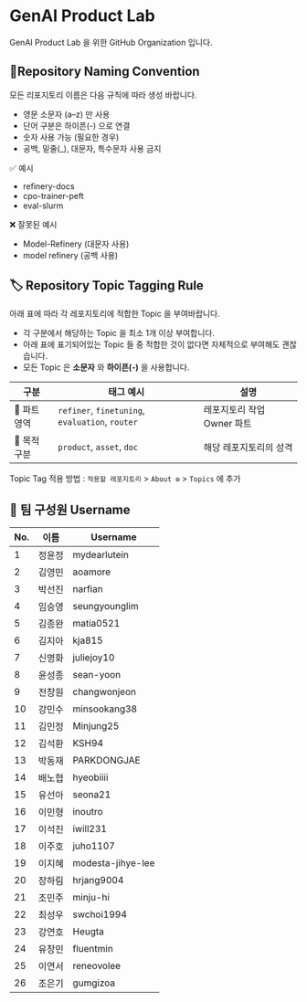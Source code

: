 # GenAI Product Lab
GenAI Product Lab 을 위한 GitHub Organization 입니다.
  

## 📝Repository Naming Convention
모든 리포지토리 이름은 다음 규칙에 따라 생성 바랍니다.
- 영문 소문자 (a–z) 만 사용
- 단어 구분은 하이픈(-) 으로 연결
- 숫자 사용 가능 (필요한 경우)
- 공백, 밑줄(_), 대문자, 특수문자 사용 금지

✅ 예시
- refinery-docs
- cpo-trainer-peft
- eval-slurm

❌ 잘못된 예시
- Model-Refinery (대문자 사용)
- model refinery (공백 사용)


## 🏷 Repository Topic Tagging Rule
아래 표에 따라 각 레포지토리에 적합한 Topic 을 부여바랍니다.
- 각 구분에서 해당하는 Topic 을 최소 1개 이상 부여합니다.
- 아래 표에 표기되어있는 Topic 들 중 적합한 것이 없다면 자체적으로 부여해도 괜찮습니다.
- 모든 Topic 은 **소문자** 와 **하이픈(-)** 을 사용합니다.

| 구분       | 태그 예시                       | 설명 |
|------------|----------------------------------|------|
| 🏢 파트 영역 | `refiner`, `finetuning`, `evaluation`, `router` | 레포지토리 작업 Owner 파트 |
| 📌 목적 구분 | `product`, `asset`, `doc` | 해당 레포지토리의 성격 |

Topic Tag 적용 방법 : `적용할 레포지토리` > `About ⚙` > `Topics` 에 추가


## 👥 팀 구성원 Username


|No.|이름   |Username           | 
|---|------|-------------------|
|1  |정윤정 |mydearlutein       |
|2	|김영민	|aoamore            |
|3	|박선진	|narfian            |
|4	|임승영	|seungyounglim      |
|5	|김종완	|matia0521          |
|6	|김지아	|kja815             |
|7	|신명화	|juliejoy10         |
|8	|윤성종	|sean-yoon          |
|9	|전창원	|changwonjeon       |
|10	|강민수	|minsookang38       |
|11	|김민정	|Minjung25          |
|12	|김석환	|KSH94              |
|13	|박동재	|PARKDONGJAE        |
|14	|배노협	|hyeobiiii          |
|15	|유선아	|seona21            |
|16	|이민형	|inoutro            |
|17	|이석진	|iwill231           |
|18	|이주호	|juho1107           |
|19	|이지혜	|modesta-jihye-lee  |
|20	|장하림	|hrjang9004         |
|21	|조민주	|minju-hi           |
|22	|최성우	|swchoi1994         |
|23	|강연호	|Heugta             |
|24	|유창민	|fluentmin          |
|25	|이연서	|reneovolee         |
|26	|조은기	|gumgizoa           |



